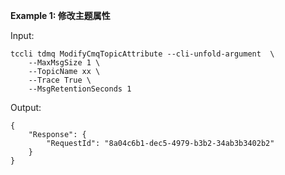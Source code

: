 **Example 1: 修改主题属性**



Input: 

```
tccli tdmq ModifyCmqTopicAttribute --cli-unfold-argument  \
    --MaxMsgSize 1 \
    --TopicName xx \
    --Trace True \
    --MsgRetentionSeconds 1
```

Output: 
```
{
    "Response": {
        "RequestId": "8a04c6b1-dec5-4979-b3b2-34ab3b3402b2"
    }
}
```


